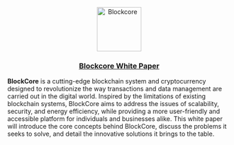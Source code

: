 <p align="center">
  <p align="center">
    <img src="https://avatars3.githubusercontent.com/u/53176002?s=200&v=4" height="100" alt="Blockcore" />
  </p>
  <h3 align="center">
  <a href="https://github.com/miladsoft/whitepaper/blob/main/WHITEPAPER.md"> Blockcore White Paper</a>
  </h3>
</p>

**BlockCore** is a cutting-edge blockchain system and cryptocurrency designed to revolutionize the way transactions and data management are carried out in the digital world. Inspired by the limitations of existing blockchain systems, BlockCore aims to address the issues of scalability, security, and energy efficiency, while providing a more user-friendly and accessible platform for individuals and businesses alike. This white paper will introduce the core concepts behind BlockCore, discuss the problems it seeks to solve, and detail the innovative solutions it brings to the table.
